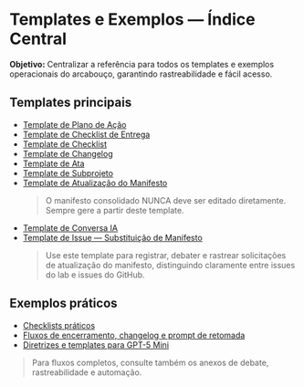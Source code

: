 # Templates e Exemplos — Índice Central

**Objetivo:** Centralizar a referência para todos os templates e exemplos operacionais do arcabouço, garantindo rastreabilidade e fácil acesso.


## Templates principais
- [Template de Plano de Ação](../TEMPLATE_PLANO_ACAO.md)
- [Template de Checklist de Entrega](../TEMPLATE_CHECKLIST_ENTREGA.md)
- [Template de Checklist](../TEMPLATE_CHECKLIST.md)
- [Template de Changelog](./template_changelog.md)
- [Template de Ata](./TEMPLATE_ATA.md)
- [Template de Subprojeto](../TEMPLATE_SUBPROJETO.md)
- [Template de Atualização do Manifesto](../TEMPLATE_ATUALIZACAO_MANIFESTO.md)  
	> O manifesto consolidado NUNCA deve ser editado diretamente. Sempre gere a partir deste template.
- [Template de Conversa IA](../ia_conversas/TEMPLATE_CONVERSA_IA.md)
- [Template de Issue — Substituição de Manifesto](../ISSUE_TEMPLATE/substituicao_template_manifesto.md)
	> Use este template para registrar, debater e rastrear solicitações de atualização do manifesto, distinguindo claramente entre issues do lab e issues do GitHub.

## Exemplos práticos
- [Checklists práticos](./checklists_praticos.md)
- [Fluxos de encerramento, changelog e prompt de retomada](./fluxos_encerramento.md)
- [Diretrizes e templates para GPT-5 Mini](./GPT5_mini_guidelines.md)

> Para fluxos completos, consulte também os anexos de debate, rastreabilidade e automação.
